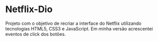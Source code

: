 # Netflix-Dio

Projeto com o objetivo de recriar a interface do Netflix utilizando tecnologias HTML5, CSS3 e JavaScript. Em minha versão acrescentei eventos de click dos botões.


